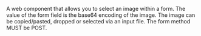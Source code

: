 A web component that allows you to select an image within a form. The value of the form field is the base64 encoding of the image. The image can be copied/pasted, dropped or selected via an input file.
The form method MUST be POST.

